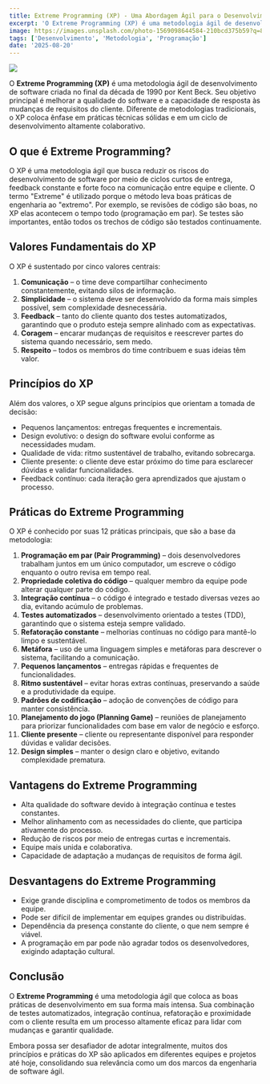 ```yaml
---
title: Extreme Programming (XP) - Uma Abordagem Ágil para o Desenvolvimento de Software
excerpt: 'O Extreme Programming (XP) é uma metodologia ágil de desenvolvimento de software criada no final da década de 1990 por Kent Beck. Seu objetivo principal é melhorar a qualidade do software e a capacidade de resposta às mudanças de requisitos do cliente. Diferente de metodologias tradicionais, o XP coloca ênfase em práticas técnicas sólidas e em um ciclo de desenvolvimento altamente colaborativo.'
image: https://images.unsplash.com/photo-1569098644584-210bcd375b59?q=80&w=1470&auto=format&fit=crop&ixlib=rb-4.1.0&ixid=M3wxMjA3fDB8MHxwaG90by1wYWdlfHx8fGVufDB8fHx8fA%3D%3D
tags: ['Desenvolvimento', 'Metodologia', 'Programação']
date: '2025-08-20'
---
```


![](https://images.unsplash.com/photo-1569098644584-210bcd375b59?q=80&w=1470&auto=format&fit=crop&ixlib=rb-4.1.0&ixid=M3wxMjA3fDB8MHxwaG90by1wYWdlfHx8fGVufDB8fHx8fA%3D%3D)

O **Extreme Programming (XP)** é uma metodologia ágil de desenvolvimento de software criada no final da década de 1990 por Kent Beck. Seu objetivo principal é melhorar a qualidade do software e a capacidade de resposta às mudanças de requisitos do cliente. Diferente de metodologias tradicionais, o XP coloca ênfase em práticas técnicas sólidas e em um ciclo de desenvolvimento altamente colaborativo.

## O que é Extreme Programming?

O XP é uma metodologia ágil que busca reduzir os riscos do desenvolvimento de software por meio de ciclos curtos de entrega, feedback constante e forte foco na comunicação entre equipe e cliente.
O termo "Extreme" é utilizado porque o método leva boas práticas de engenharia ao "extremo". Por exemplo, se revisões de código são boas, no XP elas acontecem o tempo todo (programação em par). Se testes são importantes, então todos os trechos de código são testados continuamente.

## Valores Fundamentais do XP

O XP é sustentado por cinco valores centrais:

1. **Comunicação** – o time deve compartilhar conhecimento constantemente, evitando silos de informação.
2. **Simplicidade** – o sistema deve ser desenvolvido da forma mais simples possível, sem complexidade desnecessária.
3. **Feedback** – tanto do cliente quanto dos testes automatizados, garantindo que o produto esteja sempre alinhado com as expectativas.
4. **Coragem** – encarar mudanças de requisitos e reescrever partes do sistema quando necessário, sem medo.
5. **Respeito** – todos os membros do time contribuem e suas ideias têm valor.

## Princípios do XP

Além dos valores, o XP segue alguns princípios que orientam a tomada de decisão:

- Pequenos lançamentos: entregas frequentes e incrementais.
- Design evolutivo: o design do software evolui conforme as necessidades mudam.
- Qualidade de vida: ritmo sustentável de trabalho, evitando sobrecarga.
- Cliente presente: o cliente deve estar próximo do time para esclarecer dúvidas e validar funcionalidades.
- Feedback contínuo: cada iteração gera aprendizados que ajustam o processo.

## Práticas do Extreme Programming

O XP é conhecido por suas 12 práticas principais, que são a base da metodologia:

1. **Programação em par (Pair Programming)** – dois desenvolvedores trabalham juntos em um único computador, um escreve o código enquanto o outro revisa em tempo real.
2. **Propriedade coletiva do código** – qualquer membro da equipe pode alterar qualquer parte do código.
3. **Integração contínua** – o código é integrado e testado diversas vezes ao dia, evitando acúmulo de problemas.
4. **Testes automatizados** – desenvolvimento orientado a testes (TDD), garantindo que o sistema esteja sempre validado.
5. **Refatoração constante** – melhorias contínuas no código para mantê-lo limpo e sustentável.
6. **Metáfora** – uso de uma linguagem simples e metáforas para descrever o sistema, facilitando a comunicação.
7. **Pequenos lançamentos** – entregas rápidas e frequentes de funcionalidades.
8. **Ritmo sustentável** – evitar horas extras contínuas, preservando a saúde e a produtividade da equipe.
9. **Padrões de codificação** – adoção de convenções de código para manter consistência.
10. **Planejamento do jogo (Planning Game)** – reuniões de planejamento para priorizar funcionalidades com base em valor de negócio e esforço.
11. **Cliente presente** – cliente ou representante disponível para responder dúvidas e validar decisões.
12. **Design simples** – manter o design claro e objetivo, evitando complexidade prematura.

## Vantagens do Extreme Programming

- Alta qualidade do software devido à integração contínua e testes constantes.
- Melhor alinhamento com as necessidades do cliente, que participa ativamente do processo.
- Redução de riscos por meio de entregas curtas e incrementais.
- Equipe mais unida e colaborativa.
- Capacidade de adaptação a mudanças de requisitos de forma ágil.

## Desvantagens do Extreme Programming

- Exige grande disciplina e comprometimento de todos os membros da equipe.
- Pode ser difícil de implementar em equipes grandes ou distribuídas.
- Dependência da presença constante do cliente, o que nem sempre é viável.
- A programação em par pode não agradar todos os desenvolvedores, exigindo adaptação cultural.

## Conclusão

O **Extreme Programming** é uma metodologia ágil que coloca as boas práticas de desenvolvimento em sua forma mais intensa. Sua combinação de testes automatizados, integração contínua, refatoração e proximidade com o cliente resulta em um processo altamente eficaz para lidar com mudanças e garantir qualidade.

Embora possa ser desafiador de adotar integralmente, muitos dos princípios e práticas do XP são aplicados em diferentes equipes e projetos até hoje, consolidando sua relevância como um dos marcos da engenharia de software ágil.
